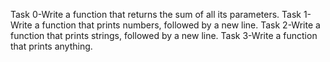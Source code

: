 Task 0-Write a function that returns the sum of all its parameters.
Task 1-Write a function that prints numbers, followed by a new line.
Task 2-Write a function that prints strings, followed by a new line.
Task 3-Write a function that prints anything.
